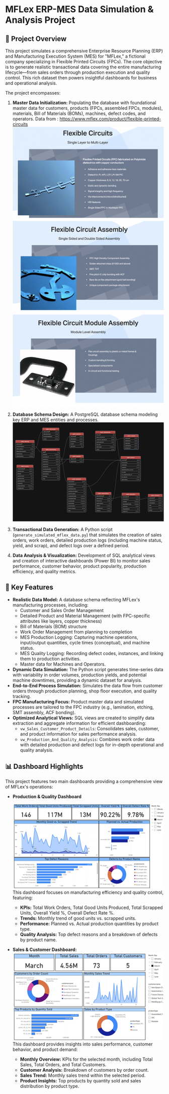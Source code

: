 # MFLex ERP-MES Data Simulation & Analysis Project

## 📝 Project Overview

This project simulates a comprehensive Enterprise Resource Planning (ERP) and Manufacturing Execution System (MES) for "MFLex," a fictional company specializing in Flexible Printed Circuits (FPCs). The core objective is to generate realistic transactional data covering the entire manufacturing lifecycle—from sales orders through production execution and quality control. This rich dataset then powers insightful dashboards for business and operational analysis.

The project encompasses:
1.  **Master Data Initialization:** Populating the database with foundational master data for customers, products (FPCs, assembled FPCs, modules), materials, Bill of Materials (BOMs), machines, defect codes, and operators.
Data from : https://www.mflex.com/product/flexible-printed-circuits
![FPC](images/Flexible_Printed_Circuits_(FPC).png)
![Assembly](images/Flexible_Circuit_Assembly.png)
![Module](images/Flexible_Circuit_Module_Assembly.png)
2.  **Database Schema Design:** A PostgreSQL database schema modeling key ERP and MES entities and processes.
![MES_ER_Diagram](images/MES_ER_Diagram.png)

3.  **Transactional Data Generation:** A Python script (`generate_simulated_mflex_data.py`) that simulates the creation of sales orders, work orders, detailed production logs (including machine status, yield, and scrap), and defect logs over a defined period.
4.  **Data Analysis & Visualization:** Development of SQL analytical views and creation of interactive dashboards (Power BI) to monitor sales performance, customer behavior, product popularity, production efficiency, and quality metrics.

## 🌟 Key Features

*   **Realistic Data Model:** A database schema reflecting MFLex's manufacturing processes, including:
    *   Customer and Sales Order Management
    *   Detailed Product and Material Management (with FPC-specific attributes like layers, copper thickness)
    *   Bill of Materials (BOM) structure
    *   Work Order Management from planning to completion
    *   MES Production Logging: Capturing machine operations, input/output quantities, cycle times (conceptual), and machine status.
    *   MES Quality Logging: Recording defect codes, instances, and linking them to production activities.
    *   Master data for Machines and Operators.
*   **Dynamic Data Simulation:** The Python script generates time-series data with variability in order volumes, production yields, and potential machine downtimes, providing a dynamic dataset for analysis.
*   **End-to-End Process Simulation:** Simulates the data flow from customer orders through production planning, shop floor execution, and quality tracking.
*   **FPC Manufacturing Focus:** Product master data and simulated processes are tailored to the FPC industry (e.g., lamination, etching, SMT assembly, ACF bonding).
*   **Optimized Analytical Views:** SQL views are created to simplify data extraction and aggregate information for efficient dashboarding:
    *   `vw_Sales_Customer_Product_Details`: Consolidates sales, customer, and product information for sales performance analysis. 
    *   `vw_Production_And_Quality_Analysis`: Combines work order data with detailed production and defect logs for in-depth operational and quality analysis.

## 📊 Dashboard Highlights

This project features two main dashboards providing a comprehensive view of MFLex's operations:
- **Production & Quality Dashboard**

    ![Production & Quality Dashboard](images/MES_Production_Performance_Quality_Defect_Overview.png)
    This dashboard focuses on manufacturing efficiency and quality control, featuring:
    *   **KPIs:** Total Work Orders, Total Good Units Produced, Total Scrapped Units, Overall Yield %, Overall Defect Rate %.
    *   **Trends:** Monthly trend of good units vs. scrapped units.
    *   **Performance:** Planned vs. Actual production quantities by product type.
    *   **Quality Analysis:** Top defect reasons and a breakdown of defects by product name.

- **Sales & Customer Dashboard:**
    ![Sales & Customer Dashboard](images/MES_Report_Sales_Overview.png)
    This dashboard provides insights into sales performance, customer behavior, and product demand:
    *   **Monthly Overview:** KPIs for the selected month, including Total Sales, Total Orders, and Total Customers.
    *   **Customer Analysis:** Breakdown of customers by order count.
    *   **Sales Trend:** Monthly sales trend within the selected period.
    *   **Product Insights:** Top products by quantity sold and sales distribution by product type.